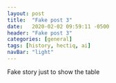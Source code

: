 ```yaml
---
layout: post
title:  "Fake post 3"
date:   2020-02-02 09:59:11 -0500
header: "Fake post 3"
categories: [general]
tags: [history, hectiq, ai]
navBar: "light"
---
```


Fake story just to show the table